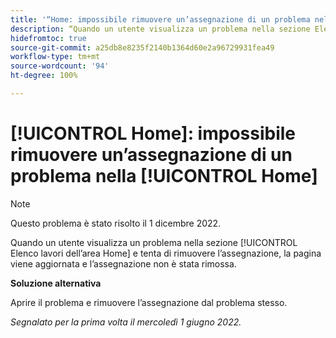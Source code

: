 ```yaml
---
title: '“Home: impossibile rimuovere un’assegnazione di un problema nella Home”'
description: “Quando un utente visualizza un problema nella sezione Elenco lavori dell’area Home e tenta di rimuovere l’assegnazione, la pagina viene aggiornata e l’assegnazione non è stata rimossa”.
hidefromtoc: true
source-git-commit: a25db8e8235f2140b1364d60e2a96729931fea49
workflow-type: tm+mt
source-wordcount: '94'
ht-degree: 100%

---
```



# [!UICONTROL Home]: impossibile rimuovere un’assegnazione di un problema nella [!UICONTROL Home]

>[!NOTE]
>
>Questo problema è stato risolto il 1 dicembre 2022.

Quando un utente visualizza un problema nella sezione [!UICONTROL Elenco lavori dell’area Home] e tenta di rimuovere l’assegnazione, la pagina viene aggiornata e l’assegnazione non è stata rimossa.

**Soluzione alternativa**

Aprire il problema e rimuovere l’assegnazione dal problema stesso.

_Segnalato per la prima volta il mercoledì 1 giugno 2022._

